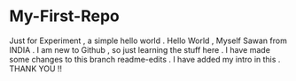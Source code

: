 # My-First-Repo
Just for Experiment , a simple hello world .
Hello World , Myself Sawan from INDIA .
I am new to Github , so just learning the stuff here .
I have made some changes to this branch readme-edits .
I have added my intro in this .
THANK YOU !!

